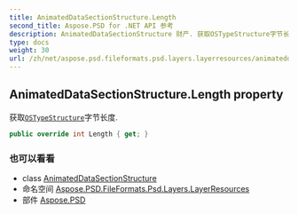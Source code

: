 ```yaml
---
title: AnimatedDataSectionStructure.Length
second_title: Aspose.PSD for .NET API 参考
description: AnimatedDataSectionStructure 财产. 获取OSTypeStructure字节长度.
type: docs
weight: 30
url: /zh/net/aspose.psd.fileformats.psd.layers.layerresources/animateddatasectionstructure/length/
---
```

## AnimatedDataSectionStructure.Length property

获取[`OSTypeStructure`](../../ostypestructure/)字节长度.

```csharp
public override int Length { get; }
```

### 也可以看看

* class [AnimatedDataSectionStructure](../)
* 命名空间 [Aspose.PSD.FileFormats.Psd.Layers.LayerResources](../../animateddatasectionstructure/)
* 部件 [Aspose.PSD](../../../)



